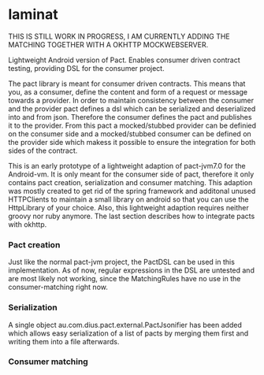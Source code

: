# laminat
THIS IS STILL WORK IN PROGRESS, I AM CURRENTLY ADDING THE MATCHING TOGETHER WITH A OKHTTP MOCKWEBSERVER.

Lightweight Android version of Pact. Enables consumer driven contract testing, providing DSL for the consumer project.

The pact library is meant for consumer driven contracts. This means that you, as a consumer, define the content and form of a request or message towards a provider.
In order to maintain consistency between the consumer and the provider pact defines a dsl which can be serialized and deserialized into and from json.
Therefore the consumer defines the pact and publishes it to the provider.
From this pact a mocked/stubbed provider can be definied on the consumer side and a mocked/stubbed consumer can be defined on the provider side which makess it possible to ensure the integration for both sides of the contract.

This is an early prototype of a lightweight adaption of pact-jvm7.0 for the Android-vm. It is only meant for the consumer side of pact,
therefore it only contains pact creation, serialization and consumer matching. This adaption was mostly created to get rid of the spring framework and additonal unused HTTPClients to maintain a small library on android so that you can use the HttpLibrary of your choice.
Also, this lightweight adaption requires neither groovy nor ruby anymore.
The last section describes how to integrate pacts with okhttp.

### Pact creation
Just like the normal pact-jvm project, the PactDSL can be used in this implementation.
As of now, regular expressions in the DSL are untested and are most likely not working, since the MatchingRules have no use in the consumer-matching right now.

### Serialization
A single object au.com.dius.pact.external.PactJsonifier has been added which allows easy serialization of a list of pacts by merging them first and writing them into a file afterwards.

### Consumer matching
